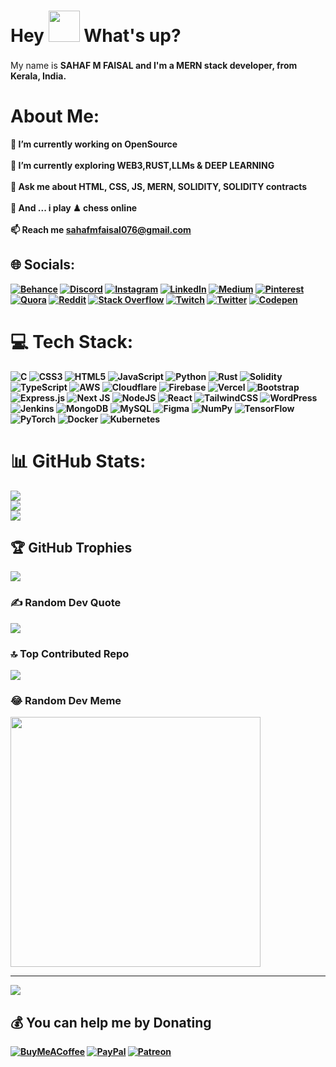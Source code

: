 <h1> Hey <img src="https://emojis.slackmojis.com/emojis/images/1577305505/7373/hand_wave.gif?1577305505" width="50"/> What's up?</h1>

<p> My name is <b>SAHAF M FAISAL<b> and I'm a MERN stack developer, from <img src="https://img.icons8.com/color/48/india-circular.png" height="17" /> <b>Kerala, India</b>. </p>

# About Me:
🔭 I’m currently working on <strong>OpenSource</strong><br><br>🌱 I’m currently exploring <strong>WEB3,RUST,LLMs & DEEP LEARNING</strong><br><br>💬 Ask me about <strong>HTML, CSS, JS, MERN, SOLIDITY, SOLIDITY contracts</strong><br><br>🎲 And ... i play ♟ chess online<br><br>📫 Reach me <strong>sahafmfaisal076@gmail.com</strong>


## 🌐 Socials:
[![Behance](https://img.shields.io/badge/Behance-1769ff?logo=behance&logoColor=white)](https://behance.net/sahafmfaisal) [![Discord](https://img.shields.io/badge/Discord-%237289DA.svg?logo=discord&logoColor=white)](https://discord.gg/7149) [![Instagram](https://img.shields.io/badge/Instagram-%23E4405F.svg?logo=Instagram&logoColor=white)](https://instagram.com/i.sah4f) [![LinkedIn](https://img.shields.io/badge/LinkedIn-%230077B5.svg?logo=linkedin&logoColor=white)](https://linkedin.com/in/sahafmfaisal) [![Medium](https://img.shields.io/badge/Medium-12100E?logo=medium&logoColor=white)](https://medium.com/@sahafmfaisal) [![Pinterest](https://img.shields.io/badge/Pinterest-%23E60023.svg?logo=Pinterest&logoColor=white)](https://pinterest.com/sahafmfaisal) [![Quora](https://img.shields.io/badge/Quora-%23B92B27.svg?logo=Quora&logoColor=white)](https://quora.com/profile/SAHAF-M-FAISAL) [![Reddit](https://img.shields.io/badge/Reddit-%23FF4500.svg?logo=Reddit&logoColor=white)](https://reddit.com/user/Content-Bite-7240) [![Stack Overflow](https://img.shields.io/badge/-Stackoverflow-FE7A16?logo=stack-overflow&logoColor=white)](https://stackoverflow.com/users/22966021) [![Twitch](https://img.shields.io/badge/Twitch-%239146FF.svg?logo=Twitch&logoColor=white)](https://twitch.tv/sahafmfaisal) [![Twitter](https://img.shields.io/badge/Twitter-%231DA1F2.svg?logo=Twitter&logoColor=white)](https://twitter.com/Sahaf__M) [![Codepen](https://img.shields.io/badge/Codepen-000000?style=for-the-badge&logo=codepen&logoColor=white)](https://codepen.io/SahafMFaisal) 

# 💻 Tech Stack:
![C](https://img.shields.io/badge/c-%2300599C.svg?style=plastic&logo=c&logoColor=white) ![CSS3](https://img.shields.io/badge/css3-%231572B6.svg?style=plastic&logo=css3&logoColor=white) ![HTML5](https://img.shields.io/badge/html5-%23E34F26.svg?style=plastic&logo=html5&logoColor=white) ![JavaScript](https://img.shields.io/badge/javascript-%23323330.svg?style=plastic&logo=javascript&logoColor=%23F7DF1E) ![Python](https://img.shields.io/badge/python-3670A0?style=plastic&logo=python&logoColor=ffdd54) ![Rust](https://img.shields.io/badge/rust-%23000000.svg?style=plastic&logo=rust&logoColor=white) ![Solidity](https://img.shields.io/badge/Solidity-%23363636.svg?style=plastic&logo=solidity&logoColor=white) ![TypeScript](https://img.shields.io/badge/typescript-%23007ACC.svg?style=plastic&logo=typescript&logoColor=white) ![AWS](https://img.shields.io/badge/AWS-%23FF9900.svg?style=plastic&logo=amazon-aws&logoColor=white) ![Cloudflare](https://img.shields.io/badge/Cloudflare-F38020?style=plastic&logo=Cloudflare&logoColor=white) ![Firebase](https://img.shields.io/badge/firebase-%23039BE5.svg?style=plastic&logo=firebase) ![Vercel](https://img.shields.io/badge/vercel-%23000000.svg?style=plastic&logo=vercel&logoColor=white) ![Bootstrap](https://img.shields.io/badge/bootstrap-%238511FA.svg?style=plastic&logo=bootstrap&logoColor=white) ![Express.js](https://img.shields.io/badge/express.js-%23404d59.svg?style=plastic&logo=express&logoColor=%2361DAFB) ![Next JS](https://img.shields.io/badge/Next-black?style=plastic&logo=next.js&logoColor=white) ![NodeJS](https://img.shields.io/badge/node.js-6DA55F?style=plastic&logo=node.js&logoColor=white) ![React](https://img.shields.io/badge/react-%2320232a.svg?style=plastic&logo=react&logoColor=%2361DAFB) ![TailwindCSS](https://img.shields.io/badge/tailwindcss-%2338B2AC.svg?style=plastic&logo=tailwind-css&logoColor=white) ![WordPress](https://img.shields.io/badge/WordPress-%23117AC9.svg?style=plastic&logo=WordPress&logoColor=white)  ![Jenkins](https://img.shields.io/badge/jenkins-%232C5263.svg?style=plastic&logo=jenkins&logoColor=white) ![MongoDB](https://img.shields.io/badge/MongoDB-%234ea94b.svg?style=plastic&logo=mongodb&logoColor=white) ![MySQL](https://img.shields.io/badge/mysql-%2300000f.svg?style=plastic&logo=mysql&logoColor=white) ![Figma](https://img.shields.io/badge/figma-%23F24E1E.svg?style=plastic&logo=figma&logoColor=white) ![NumPy](https://img.shields.io/badge/numpy-%23013243.svg?style=plastic&logo=numpy&logoColor=white) ![TensorFlow](https://img.shields.io/badge/TensorFlow-%23FF6F00.svg?style=plastic&logo=TensorFlow&logoColor=white) ![PyTorch](https://img.shields.io/badge/PyTorch-%23EE4C2C.svg?style=plastic&logo=PyTorch&logoColor=white) ![Docker](https://img.shields.io/badge/docker-%230db7ed.svg?style=plastic&logo=docker&logoColor=white) ![Kubernetes](https://img.shields.io/badge/kubernetes-%23326ce5.svg?style=plastic&logo=kubernetes&logoColor=white) 
# 📊 GitHub Stats:
![](https://github-readme-stats.vercel.app/api?username=SahafMFaisal&theme=omni&hide_border=true&include_all_commits=true&count_private=false)<br/>
![](https://github-readme-streak-stats.herokuapp.com/?user=SahafMFaisal&theme=omni&hide_border=true)<br/>
![](https://github-readme-stats.vercel.app/api/top-langs/?username=SahafMFaisal&theme=omni&hide_border=true&include_all_commits=true&count_private=false&layout=compact)

## 🏆 GitHub Trophies
![](https://github-profile-trophy.vercel.app/?username=SahafMFaisal&theme=dracula&no-frame=true&no-bg=false&margin-w=4)

### ✍️ Random Dev Quote
![](https://quotes-github-readme.vercel.app/api?type=vetical&theme=radical)

### 🔝 Top Contributed Repo
![](https://github-contributor-stats.vercel.app/api?username=SahafMFaisal&limit=5&theme=dracula&combine_all_yearly_contributions=true)

### 😂 Random Dev Meme
<img src='https://randommeme-five.vercel.app/' style="height: 400px;"/>

---
[![](https://visitcount.itsvg.in/api?id=SahafMFaisal&icon=7&color=10)](https://visitcount.itsvg.in)

  ## 💰 You can help me by Donating
  [![BuyMeACoffee](https://img.shields.io/badge/Buy%20Me%20a%20Coffee-ffdd00?style=for-the-badge&logo=buy-me-a-coffee&logoColor=black)](https://buymeacoffee.com/sahafmfaisal) [![PayPal](https://img.shields.io/badge/PayPal-00457C?style=for-the-badge&logo=paypal&logoColor=white)](https://paypal.me/sahafm) [![Patreon](https://img.shields.io/badge/Patreon-F96854?style=for-the-badge&logo=patreon&logoColor=white)](https://patreon.com/sahafmfaisal) 

###



